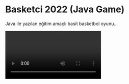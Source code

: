 # Basketci 2022 (Java Game)
 Java ile yazılan eğitim amaçlı basit basketbol oyunu...

![Basketçi Video](https://github.com/zkcplk/Basketci-2022/blob/main/Basketci%20Video.mp4?raw=true)
